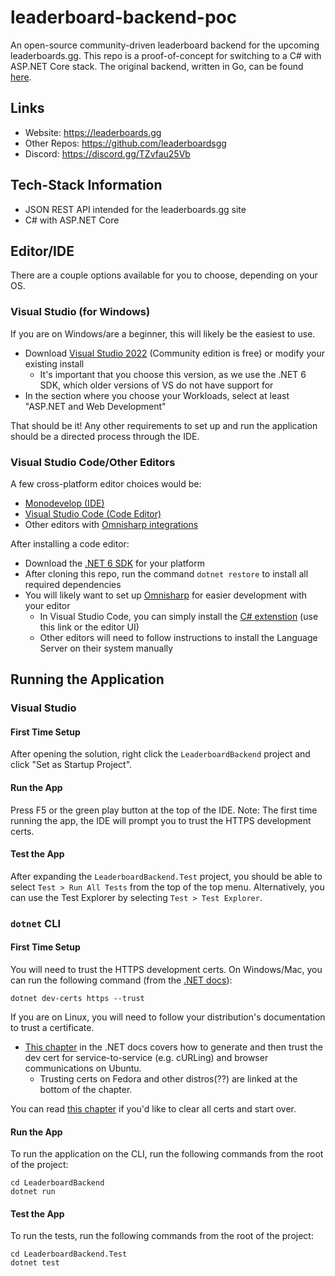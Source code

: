 # leaderboard-backend-poc

An open-source community-driven leaderboard backend for the upcoming leaderboards.gg.
This repo is a proof-of-concept for switching to a C# with ASP.NET Core stack. The original backend, written in Go, can be found [here](https://github.com/leaderboardsgg/leaderboard-backend-go).

## Links
- Website: https://leaderboards.gg
- Other Repos: https://github.com/leaderboardsgg
- Discord: https://discord.gg/TZvfau25Vb

## Tech-Stack Information

* JSON REST API intended for the leaderboards.gg site
* C# with ASP.NET Core

## Editor/IDE

There are a couple options available for you to choose, depending on your OS.

### Visual Studio (for Windows)

If you are on Windows/are a beginner, this will likely be the easiest to use.

* Download [Visual Studio 2022](https://visualstudio.microsoft.com/vs/) (Community edition is free) or modify your existing install
  * It's important that you choose this version, as we use the .NET 6 SDK, which older versions of VS do not have support for
* In the section where you choose your Workloads, select at least "ASP.NET and Web Development"

That should be it! Any other requirements to set up and run the application should be a directed process through the IDE.

### Visual Studio Code/Other Editors

A few cross-platform editor choices would be:

* [Monodevelop (IDE)](https://www.monodevelop.com)
* [Visual Studio Code (Code Editor)](https://code.visualstudio.com/Download) 
* Other editors with [Omnisharp integrations](http://www.omnisharp.net/#integrations)

After installing a code editor:

* Download the [.NET 6 SDK](https://dotnet.microsoft.com/en-us/download/dotnet/6.0) for your platform
* After cloning this repo, run the command `dotnet restore` to install all required dependencies
* You will likely want to set up [Omnisharp](http://www.omnisharp.net/) for easier development with your editor
	* In Visual Studio Code, you can simply install the [C# extenstion](https://github.com/OmniSharp/omnisharp-vscode) (use this link or the editor UI)
	* Other editors will need to follow instructions to install the Language Server on their system manually

## Running the Application

### Visual Studio

#### First Time Setup

After opening the solution, right click the `LeaderboardBackend` project and click "Set as Startup Project".

#### Run the App

Press F5 or the green play button at the top of the IDE.
Note: The first time running the app, the IDE will prompt you to trust the HTTPS development certs.

#### Test the App

After expanding the `LeaderboardBackend.Test` project, you should be able to select `Test > Run All Tests` from the top of the top menu. Alternatively, you can use the Test Explorer by selecting `Test > Test Explorer`.

### `dotnet` CLI

#### First Time Setup

You will need to trust the HTTPS development certs.
On Windows/Mac, you can run the following command (from the [.NET docs](https://docs.microsoft.com/en-us/dotnet/core/additional-tools/self-signed-certificates-guide#create-a-self-signed-certificate)):

```
dotnet dev-certs https --trust
```

If you are on Linux, you will need to follow your distribution's documentation to trust a certificate.

* [This chapter](https://docs.microsoft.com/en-us/aspnet/core/security/enforcing-ssl?view=aspnetcore-6.0&tabs=visual-studio#trust-https-certificate-on-linux) in the .NET docs covers how to generate and then trust the dev cert for service-to-service (e.g. cURLing) and browser communications on Ubuntu.
  * Trusting certs on Fedora and other distros(??) are linked at the bottom of the chapter.

You can read [this chapter](https://docs.microsoft.com/en-us/dotnet/core/additional-tools/self-signed-certificates-guide#clean-up) if you'd like to clear all certs and start over.

#### Run the App

To run the application on the CLI, run the following commands from the root of the project:

```
cd LeaderboardBackend
dotnet run
```

#### Test the App

To run the tests, run the following commands from the root of the project:

```
cd LeaderboardBackend.Test
dotnet test
```
